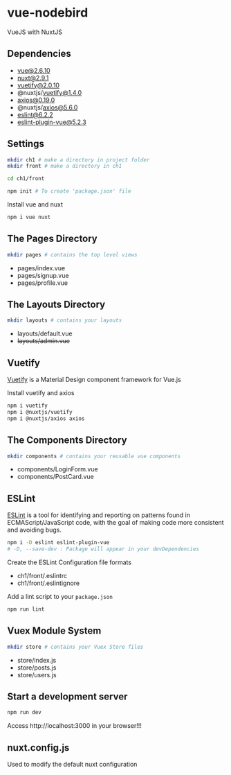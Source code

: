 # vue-nodebird
VueJS with NuxtJS

## Dependencies
* vue@2.6.10
* nuxt@2.9.1
* vuetify@2.0.10
* @nuxtjs/vuetify@1.4.0
* axios@0.19.0
* @nuxtjs/axios@5.6.0
* eslint@6.2.2
* eslint-plugin-vue@5.2.3

## Settings
  
```bash
mkdir ch1 # make a directory in project folder
mkdir front # make a directory in ch1
```

```bash
cd ch1/front

npm init # To create 'package.json' file 
```

Install vue and nuxt

```bash
npm i vue nuxt
```

## The Pages Directory

```bash
mkdir pages # contains the top level views
```

* pages/index.vue
* pages/signup.vue
* pages/profile.vue

## The Layouts Directory

```bash
mkdir layouts # contains your layouts
```

* layouts/default.vue
* ~~layouts/admin.vue~~

## Vuetify

[Vuetify](https://vuetifyjs.com/ko/) is a Material Design component framework for Vue.js

Install vuetify and axios 

```bash
npm i vuetify
npm i @nuxtjs/vuetify
npm i @nuxtjs/axios axios
```

## The Components Directory

```bash
mkdir components # contains your reusable vue components
```

* components/LoginForm.vue
* components/PostCard.vue

## ESLint
[ESLint](https://eslint.org/) is a tool for identifying and reporting on patterns found in ECMAScript/JavaScript code, with the goal of making code more consistent and avoiding bugs. 
```bash
npm i -D eslint eslint-plugin-vue 
# -D, --save-dev : Package will appear in your devDependencies
```

Create the ESLint Configuration file formats
* ch1/front/.eslintrc
* ch1/front/.eslintignore 
  
Add a lint script to your ```package.json```

```bash
npm run lint
```
## Vuex Module System

```bash
mkdir store # contains your Vuex Store files
```

* store/index.js
* store/posts.js
* store/users.js


## Start a development server

```bash
npm run dev
```

Access http://localhost:3000 in your browser!!!

## nuxt.config.js
Used to modify the default nuxt configuration